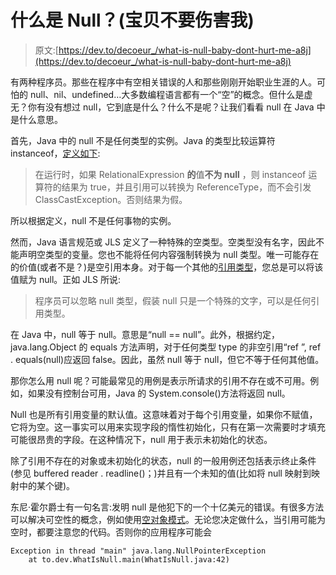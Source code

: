 # 什么是 Null？(宝贝不要伤害我)

> 原文:[https://dev.to/decoeur_/what-is-null-baby-dont-hurt-me-a8j](https://dev.to/decoeur_/what-is-null-baby-dont-hurt-me-a8j)

有两种程序员。那些在程序中有空相关错误的人和那些刚刚开始职业生涯的人。可怕的 null、nil、undefined…大多数编程语言都有一个“空”的概念。但什么是虚无？你有没有想过 null，它到底是什么？什么不是呢？让我们看看 null 在 Java 中是什么意思。

首先，Java 中的 null 不是任何类型的实例。Java 的类型比较运算符 instanceof，[定义如下](https://docs.oracle.com/javase/specs/jls/se7/html/jls-15.html#jls-15.20.2):

> 在运行时，如果 RelationalExpression **的**值**不为 null** ，则 instanceof 运算符的结果为 true，并且引用可以转换为 ReferenceType，而不会引发 ClassCastException。否则结果为假。

所以根据定义，null 不是任何事物的实例。

然而，Java 语言规范或 JLS 定义了一种特殊的空类型。空类型没有名字，因此不能声明空类型的变量。您也不能将任何内容强制转换为 null 类型。唯一可能存在的价值(或者不是？)是空引用本身。对于每一个其他的[引用类型](https://docs.oracle.com/javase/specs/jls/se7/html/jls-4.html#jls-4.3)，您总是可以将该值赋为 null。正如 JLS 所说:

> 程序员可以忽略 null 类型，假装 null 只是一个特殊的文字，可以是任何引用类型。

在 Java 中，null 等于 null。意思是“null == null”。此外，根据约定，java.lang.Object 的 equals 方法声明，对于任何类型 type 的非空引用“ref ”, ref . equals(null)应返回 false。因此，虽然 null 等于 null，但它不等于任何其他值。

那你怎么用 null 呢？可能最常见的用例是表示所请求的引用不存在或不可用。例如，如果没有控制台可用，Java 的 System.console()方法将返回 null。

Null 也是所有引用变量的默认值。这意味着对于每个引用变量，如果你不赋值，它将为空。这一事实可以用来实现字段的惰性初始化，只有在第一次需要时才填充可能很昂贵的字段。在这种情况下，null 用于表示未初始化的状态。

除了引用不存在的对象或未初始化的状态，null 的一般用例还包括表示终止条件(参见 buffered reader . readline()；)并且有一个未知的值(比如将 null 映射到映射中的某个键)。

东尼·霍尔爵士有一句名言:发明 null 是他犯下的一个十亿美元的错误。有很多方法可以解决可空性的概念，例如使用[空对象模式](https://en.wikipedia.org/wiki/Null_object_pattern)。无论您决定做什么，当引用可能为空时，都要注意您的代码。否则你的应用程序可能会

```
Exception in thread "main" java.lang.NullPointerException
    at to.dev.WhatIsNull.main(WhatIsNull.java:42) 
```